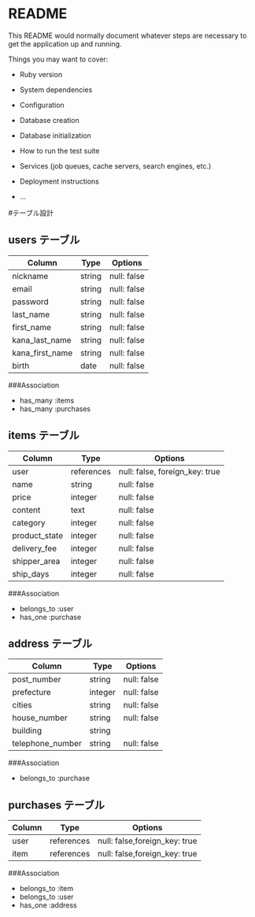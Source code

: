 # README

This README would normally document whatever steps are necessary to get the
application up and running.

Things you may want to cover:

* Ruby version

* System dependencies

* Configuration

* Database creation

* Database initialization

* How to run the test suite

* Services (job queues, cache servers, search engines, etc.)

* Deployment instructions

* ...

#テーブル設計
 
## users テーブル

| Column        | Type | Options   |
|---------------|------|-----------|
| nickname      |string|null: false|
| email         |string|null: false|
| password      |string|null: false|
| last_name     |string|null: false|
| first_name    |string|null: false|
| kana_last_name|string|null: false|
|kana_first_name|string|null: false|
| birth         |date  |null: false|

###Association
- has_many :items
- has_many :purchases

## items テーブル

| Column     | Type   |  Options   |
|------------|--------|------------|
| user       |references|null: false, foreign_key: true |
| name       |string  | null: false|
| price      |integer | null: false|
| content    |text    | null: false|
| category   |integer | null: false|
|product_state|integer| null: false|
|delivery_fee|integer | null: false|
|shipper_area|integer | null: false|
| ship_days  |integer | null: false|

###Association
- belongs_to :user
- has_one :purchase


## address テーブル

| Column    |Type     |  Options   |
|-----------|---------|------------|
|post_number| string  |null: false |
|prefecture | integer |null: false |
|cities     | string  |null: false |
|house_number|string  |null: false |
|building   |string   |            |
|telephone_number|string|null: false|

###Association
- belongs_to :purchase


## purchases テーブル

| Column  |  Type   |  Options   |
|---------|---------|------------|
| user    |references|null: false,foreign_key: true|
| item    |references|null: false,foreign_key: true|

###Association
- belongs_to :item
- belongs_to :user
- has_one :address
